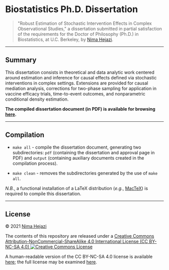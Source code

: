 # Biostatistics Ph.D. Dissertation

> "Robust Estimation of Stochastic Intervention Effects in Complex Observational
> Studies," a dissertation submitted in partial satisfaction of the requirements
> for the Doctor of Philosophy (Ph.D.) in Biostatistics, at U.C. Berkeley, by
> [Nima Hejazi](https://nimahejazi.org).

---

## Summary

This dissertation consists in theoretical and data analytic work centered around
estimation and inference for causal effects defined via stochastic interventions
in complex settings. Extensions are provided for causal mediation analysis,
corrections for two-phase sampling for application in vaccine efficacy trials,
time-to-event outcomes, and nonparametric conditional density estimation.

__The compiled dissertation document (in PDF) is available for browsing
[here](http://www.stat.berkeley.edu/~nhejazi/publications/dissertation-phd-biostat.pdf).__

---

## Compilation

* `make all` - compile the dissertation document, generating two subdirectories:
    `pdf` (containing the dissertation and approval page in PDF) and `output`
    (containing auxiliary documents created in the compilation process).

* `make clean` - removes the subdirectories generated by the use of `make all`.

_N.B._, a functional installation of a LaTeX distribution (_e.g._,
[MacTeX](http://www.tug.org/mactex/)) is required to compile this dissertation.

---

## License

&copy; 2021 [Nima Hejazi](https://nimahejazi.org)

The contents of this repository are released under a <a rel="license"
href="http://creativecommons.org/licenses/by-nc-sa/4.0/">Creative Commons
Attribution-NonCommercial-ShareAlike 4.0 International License (CC BY-NC-SA 4.0)
<a rel="license" href="http://creativecommons.org/licenses/by-nc-sa/4.0/"><img
alt="Creative Commons License" style="border-width:0"
src="https://i.creativecommons.org/l/by-nc-sa/4.0/80x15.png" /></a>

A human-readable version of the CC BY-NC-SA 4.0 license is available
[here](https://creativecommons.org/licenses/by-nc-sa/4.0/); the full license may
be examined [here](https://creativecommons.org/licenses/by-nc-sa/4.0/legalcode).
